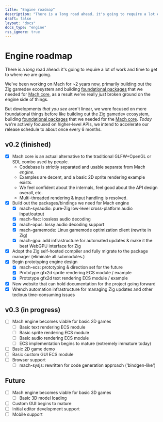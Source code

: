 ```yaml
---
title: "Engine roadmap"
description: "There is a long road ahead, it's going to require a lot of work to get to where we are going. Here's what we're focused on soon and in the future."
draft: false
layout: "docs"
docs_type: "engine"
rss_ignore: true
---
```


# Engine roadmap

There is a _long_ road ahead: it's going to require a lot of work and time to get to where we are going.

We've been working on Mach for ~2 years now, primarily building out the Zig gamedev ecosystem and building [foundational packages](../pkg) that we needed for [Mach core](../core), as a result we've really _just_ broken ground on the engine side of things.

But developments _that you see_ aren't linear, we were focused on more foundational things before like building out the Zig gamedev ecosystem, building [foundational packages](../pkg) that we needed for the [Mach core](../core). _Today_ we're actively focused on higher-level APIs, we intend to accelerate our release schedule to about once every 6 months.

## v0.2 (finished)

* [x] Mach core is an actual alternative to the traditional GLFW+OpenGL or SDL combo used by people.
  * Codebase is strictly separated and usable separate from Mach _engine_.
  * Examples are decent, and a basic 2D sprite rendering example exists.
  * We feel confident about the internals, feel good about the API design overall, etc.
  * Multi-threaded rendering & input handling is resolved.
* [x] Build out the packages/bindings we need for Mach engine
  * [x] mach-sysaudio: pure-Zig low-level cross-platform audio input/output
  * [x] mach-flac: lossless audio decoding
  * [x] mach-opus: lossy audio decoding support
  * [x] mach-gamemode: Linux gamemode optimization client (rewrite in Zig)
  * [x] mach-gpu: add infrastructure for automated updates & make it the best WebGPU interface for Zig
* [x] Adopt the Zig self-hosted compiler and fully migrate to the package manager (eliminate all submodules.)
* [x] Begin prototyping engine design
  * [x] mach-ecs: prototyping & direction set for the future
  * [x] Prototype gfx2d sprite rendering ECS module / example
  * [x] Prototype gfx2d text rendering ECS module / example
* [x] New website that can hold documentation for the project going forward
* [x] Wrench automation infrastructure for managing Zig updates and other tedious time-consuming issues

## v0.3 (in progress)

- [ ] Mach engine becomes viable for basic 2D games
  - [ ] Basic text rendering ECS module
  - [ ] Basic sprite rendering ECS module
  - [ ] Basic audio rendering ECS module
  - [ ] ECS implementation begins to mature (extremely immature today)
- [ ] Basic 2D game demo
- [ ] Basic custom GUI ECS module
- [ ] Browser support
  - [ ] mach-sysjs: rewritten for code generation approach ('bindgen-like')

## Future

- [ ] Mach engine becomes viable for basic 3D games
  - [ ] Basic 3D model loading
- [ ] Custom GUI begins to mature
- [ ] Initial editor development support
- [ ] Mobile support
